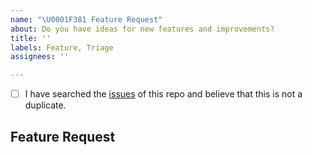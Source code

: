 ```yaml
---
name: "\U0001F381 Feature Request"
about: Do you have ideas for new features and improvements?
title: ''
labels: Feature, Triage
assignees: ''

---
```


<!--
  Hi there! Thank you for wanting to make trio-binance better.

  Before you submit this; let's make sure of a few things.
  Please make sure the following boxes are ticked if they are correct.
  If not, please try and fulfill these first.
-->

<!-- Checked checkbox should look like this: [x] -->
- [ ] I have searched the [issues](https://github.com/halfelf/trio-binance/issues) of this repo and believe that this is not a duplicate.

## Feature Request
<!-- Now feel free to write your idea for improvement. Thanks again 🙌 ❤️ -->